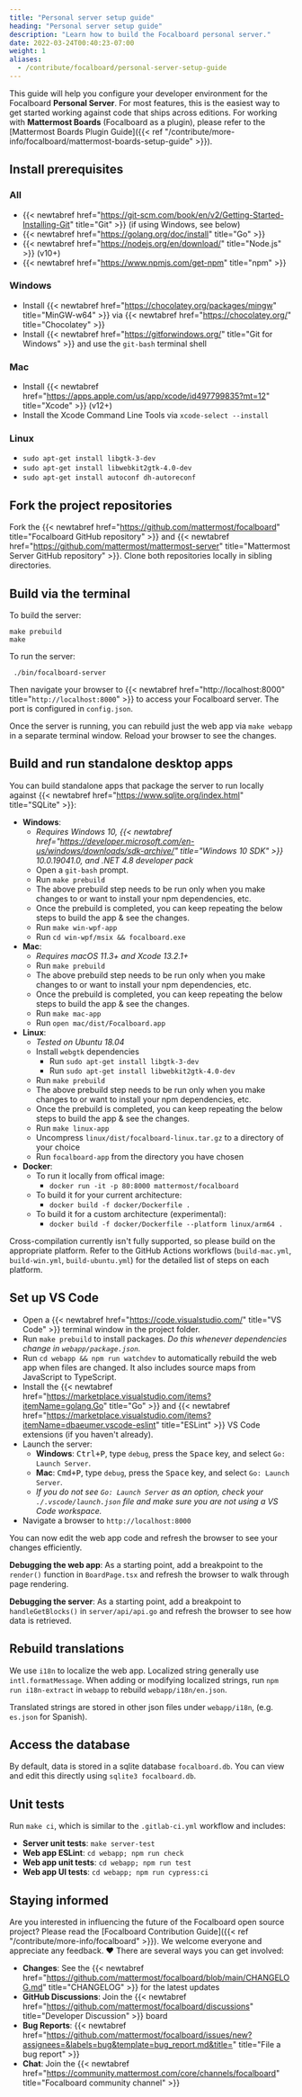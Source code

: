 ```yaml
---
title: "Personal server setup guide"
heading: "Personal server setup guide"
description: "Learn how to build the Focalboard personal server."
date: 2022-03-24T00:40:23-07:00
weight: 1
aliases:
  - /contribute/focalboard/personal-server-setup-guide
---
```


This guide will help you configure your developer environment for the Focalboard **Personal Server**. For most features, this is the easiest way to get started working against code that ships across editions. For working with **Mattermost Boards** (Focalboard as a plugin), please refer to the [Mattermost Boards Plugin Guide]({{< ref "/contribute/more-info/focalboard/mattermost-boards-setup-guide" >}}).

## Install prerequisites
### All
* {{< newtabref href="https://git-scm.com/book/en/v2/Getting-Started-Installing-Git" title="Git" >}} (if using Windows, see below)
* {{< newtabref href="https://golang.org/doc/install" title="Go" >}}
* {{< newtabref href="https://nodejs.org/en/download/" title="Node.js" >}} (v10+)
* {{< newtabref href="https://www.npmjs.com/get-npm" title="npm" >}}

### Windows
* Install {{< newtabref href="https://chocolatey.org/packages/mingw" title="MinGW-w64" >}} via {{< newtabref href="https://chocolatey.org/" title="Chocolatey" >}}
* Install {{< newtabref href="https://gitforwindows.org/" title="Git for Windows" >}} and use the `git-bash` terminal shell

### Mac
* Install {{< newtabref href="https://apps.apple.com/us/app/xcode/id497799835?mt=12" title="Xcode" >}} (v12+)
* Install the Xcode Command Line Tools via `xcode-select --install`

### Linux
* `sudo apt-get install libgtk-3-dev`
* `sudo apt-get install libwebkit2gtk-4.0-dev`
* `sudo apt-get install autoconf dh-autoreconf`

## Fork the project repositories

Fork the {{< newtabref href="https://github.com/mattermost/focalboard" title="Focalboard GitHub repository" >}} and {{< newtabref href="https://github.com/mattermost/mattermost-server" title="Mattermost Server GitHub repository" >}}. Clone both repositories locally in sibling directories.

## Build via the terminal

To build the server:

```
make prebuild
make
```

To run the server:

```
 ./bin/focalboard-server
```

Then navigate your browser to {{< newtabref href="http://localhost:8000" title="`http://localhost:8000`" >}} to access your Focalboard server. The port is configured in `config.json`.

Once the server is running, you can rebuild just the web app via `make webapp` in a separate terminal window. Reload your browser to see the changes.

## Build and run standalone desktop apps

You can build standalone apps that package the server to run locally against {{< newtabref href="https://www.sqlite.org/index.html" title="SQLite" >}}:

* **Windows**:
    * *Requires Windows 10, {{< newtabref href="https://developer.microsoft.com/en-us/windows/downloads/sdk-archive/" title="Windows 10 SDK" >}} 10.0.19041.0, and .NET 4.8 developer pack*
    * Open a `git-bash` prompt.
    * Run `make prebuild`
    * The above prebuild step needs to be run only when you make changes to or want to install your npm dependencies, etc.
    * Once the prebuild is completed, you can keep repeating the below steps to build the app & see the changes.
    * Run `make win-wpf-app`
    * Run `cd win-wpf/msix && focalboard.exe`
* **Mac**:
    * *Requires macOS 11.3+ and Xcode 13.2.1+*
    * Run `make prebuild`
    * The above prebuild step needs to be run only when you make changes to or want to install your npm dependencies, etc.
    * Once the prebuild is completed, you can keep repeating the below steps to build the app & see the changes.
    * Run `make mac-app`
    * Run `open mac/dist/Focalboard.app`
* **Linux**:
    * *Tested on Ubuntu 18.04*
    * Install `webgtk` dependencies
        * Run `sudo apt-get install libgtk-3-dev`
        * Run `sudo apt-get install libwebkit2gtk-4.0-dev`
    * Run `make prebuild`
    * The above prebuild step needs to be run only when you make changes to or want to install your npm dependencies, etc.
    * Once the prebuild is completed, you can keep repeating the below steps to build the app & see the changes.
    * Run `make linux-app`
    * Uncompress `linux/dist/focalboard-linux.tar.gz` to a directory of your choice
    * Run `focalboard-app` from the directory you have chosen
* **Docker**:
    * To run it locally from offical image:
        * `docker run -it -p 80:8000 mattermost/focalboard`
    * To build it for your current architecture:
        * `docker build -f docker/Dockerfile .`
    * To build it for a custom architecture (experimental):
        * `docker build -f docker/Dockerfile --platform linux/arm64 .`

Cross-compilation currently isn't fully supported, so please build on the appropriate platform. Refer to the GitHub Actions workflows (`build-mac.yml`, `build-win.yml`, `build-ubuntu.yml`) for the detailed list of steps on each platform.

## Set up VS Code

* Open a {{< newtabref href="https://code.visualstudio.com/" title="VS Code" >}} terminal window in the project folder.
* Run `make prebuild` to install packages. *Do this whenever dependencies change in `webapp/package.json`.*
* Run `cd webapp && npm run watchdev` to automatically rebuild the web app when files are changed. It also includes source maps from JavaScript to TypeScript.
* Install the {{< newtabref href="https://marketplace.visualstudio.com/items?itemName=golang.Go" title="Go" >}} and {{< newtabref href="https://marketplace.visualstudio.com/items?itemName=dbaeumer.vscode-eslint" title="ESLint" >}} VS Code extensions (if you haven't already).
* Launch the server:
    * **Windows**: <kbd><kbd>Ctrl</kbd>+<kbd>P</kbd></kbd>, type `debug`, press the <kbd>Space</kbd> key, and select `Go: Launch Server`.
    * **Mac**: <kbd><kbd>Cmd</kbd>+<kbd>P</kbd></kbd>, type `debug`, press the <kbd>Space</kbd> key, and select `Go: Launch Server`.
    * *If you do not see `Go: Launch Server` as an option, check your `./.vscode/launch.json` file and make sure you are not using a VS Code workspace.*
* Navigate a browser to `http://localhost:8000`

You can now edit the web app code and refresh the browser to see your changes efficiently.

**Debugging the web app**: As a starting point, add a breakpoint to the `render()` function in `BoardPage.tsx` and refresh the browser to walk through page rendering.

**Debugging the server**: As a starting point, add a breakpoint to `handleGetBlocks()` in `server/api/api.go` and refresh the browser to see how data is retrieved.

## Rebuild translations

We use `i18n` to localize the web app. Localized string generally use `intl.formatMessage`. When adding or modifying localized strings, run `npm run i18n-extract` in `webapp` to rebuild `webapp/i18n/en.json`.

Translated strings are stored in other json files under `webapp/i18n`, (e.g. `es.json` for Spanish).

## Access the database

By default, data is stored in a sqlite database `focalboard.db`. You can view and edit this directly using `sqlite3 focalboard.db`.

## Unit tests

Run `make ci`, which is similar to the `.gitlab-ci.yml` workflow and includes:

* **Server unit tests**: `make server-test`
* **Web app ESLint**: `cd webapp; npm run check`
* **Web app unit tests**: `cd webapp; npm run test`
* **Web app UI tests**: `cd webapp; npm run cypress:ci`

## Staying informed

Are you interested in influencing the future of the Focalboard open source project? Please read the [Focalboard Contribution Guide]({{< ref "/contribute/more-info/focalboard" >}}). We welcome everyone and appreciate any feedback. ❤️ There are several ways you can get involved:

* **Changes**: See the {{< newtabref href="https://github.com/mattermost/focalboard/blob/main/CHANGELOG.md" title="CHANGELOG" >}} for the latest updates
* **GitHub Discussions**: Join the {{< newtabref href="https://github.com/mattermost/focalboard/discussions" title="Developer Discussion" >}} board
* **Bug Reports**: {{< newtabref href="https://github.com/mattermost/focalboard/issues/new?assignees=&labels=bug&template=bug_report.md&title=" title="File a bug report" >}}
* **Chat**: Join the {{< newtabref href="https://community.mattermost.com/core/channels/focalboard" title="Focalboard community channel" >}}
